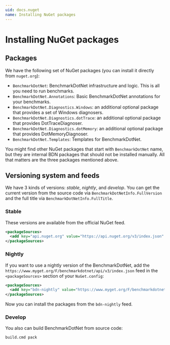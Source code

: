 ```yaml
---
uid: docs.nuget
name: Installing NuGet packages
---
```


# Installing NuGet packages

## Packages

We have the following set of NuGet packages (you can install it directly from `nuget.org`):

* `BenchmarkDotNet`: BenchmarkDotNet infrastructure and logic. This is all you need to run benchmarks.
* `BenchmarkDotNet.Annotations`: Basic BenchmarkDotNet annotations for your benchmarks.
* `BenchmarkDotNet.Diagnostics.Windows`: an additional optional package that provides a set of Windows diagnosers.
* `BenchmarkDotNet.Diagnostics.dotTrace`: an additional optional package that provides DotTraceDiagnoser.
* `BenchmarkDotNet.Diagnostics.dotMemory`: an additional optional package that provides DotMemoryDiagnoser.
* `BenchmarkDotNet.Templates`: Templates for BenchmarkDotNet.

You might find other NuGet packages that start with `BenchmarkDotNet` name, but they are internal BDN packages that should not be installed manually. All that matters are the three packages mentioned above.

## Versioning system and feeds

We have 3 kinds of versions: *stable*, *nightly*, and *develop*.
You can get the current version from the source code via `BenchmarkDotNetInfo.FullVersion` and the full title via `BenchmarkDotNetInfo.FullTitle`.

### Stable

These versions are available from the official NuGet feed.

```xml
<packageSources>
  <add key="api.nuget.org" value="https://api.nuget.org/v3/index.json" protocolVersion="3" />
</packageSources>
```

### Nightly

If you want to use a nightly version of the BenchmarkDotNet, add the `https://www.myget.org/F/benchmarkdotnet/api/v3/index.json` feed in the `<packageSources>` section of your `NuGet.config`:

```xml
<packageSources>
  <add key="bdn-nightly" value="https://www.myget.org/F/benchmarkdotnet/api/v3/index.json" />
</packageSources>
```

Now you can install the packages from the `bdn-nightly` feed.

### Develop

You also can build BenchmarkDotNet from source code:

```sh
build.cmd pack
```